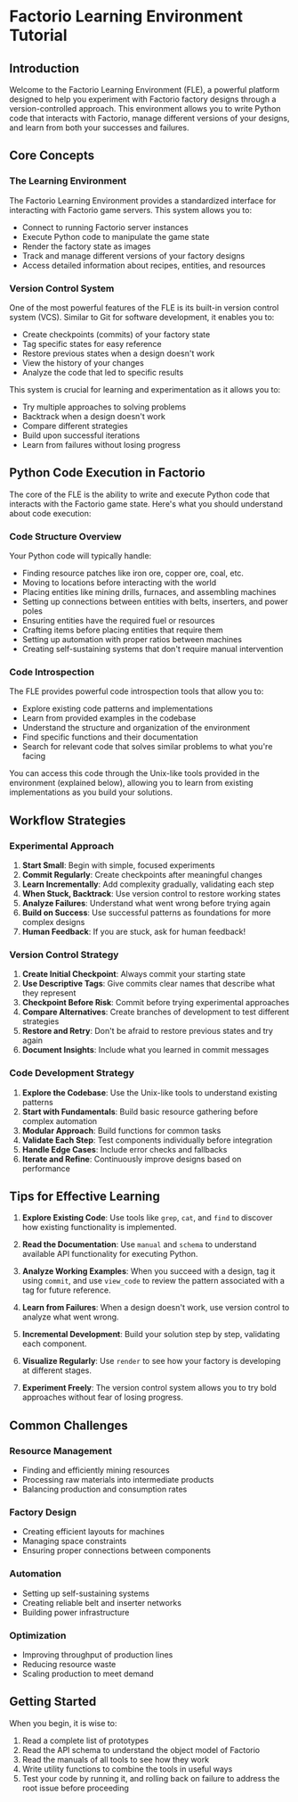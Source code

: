 # Factorio Learning Environment Tutorial

## Introduction

Welcome to the Factorio Learning Environment (FLE), a powerful platform designed to help you experiment with Factorio factory designs through a version-controlled approach. This environment allows you to write Python code that interacts with Factorio, manage different versions of your designs, and learn from both your successes and failures.

## Core Concepts

### The Learning Environment

The Factorio Learning Environment provides a standardized interface for interacting with Factorio game servers. This system allows you to:

- Connect to running Factorio server instances
- Execute Python code to manipulate the game state
- Render the factory state as images
- Track and manage different versions of your factory designs
- Access detailed information about recipes, entities, and resources

### Version Control System

One of the most powerful features of the FLE is its built-in version control system (VCS). Similar to Git for software development, it enables you to:

- Create checkpoints (commits) of your factory state
- Tag specific states for easy reference
- Restore previous states when a design doesn't work
- View the history of your changes
- Analyze the code that led to specific results

This system is crucial for learning and experimentation as it allows you to:

- Try multiple approaches to solving problems
- Backtrack when a design doesn't work
- Compare different strategies
- Build upon successful iterations
- Learn from failures without losing progress

## Python Code Execution in Factorio

The core of the FLE is the ability to write and execute Python code that interacts with the Factorio game state. Here's what you should understand about code execution:

### Code Structure Overview

Your Python code will typically handle:

- Finding resource patches like iron ore, copper ore, coal, etc.
- Moving to locations before interacting with the world
- Placing entities like mining drills, furnaces, and assembling machines
- Setting up connections between entities with belts, inserters, and power poles
- Ensuring entities have the required fuel or resources
- Crafting items before placing entities that require them
- Setting up automation with proper ratios between machines
- Creating self-sustaining systems that don't require manual intervention

### Code Introspection

The FLE provides powerful code introspection tools that allow you to:

- Explore existing code patterns and implementations
- Learn from provided examples in the codebase
- Understand the structure and organization of the environment
- Find specific functions and their documentation
- Search for relevant code that solves similar problems to what you're facing

You can access this code through the Unix-like tools provided in the environment (explained below), allowing you to learn from existing implementations as you build your solutions.

## Workflow Strategies

### Experimental Approach

1. **Start Small**: Begin with simple, focused experiments
2. **Commit Regularly**: Create checkpoints after meaningful changes
3. **Learn Incrementally**: Add complexity gradually, validating each step
4. **When Stuck, Backtrack**: Use version control to restore working states
5. **Analyze Failures**: Understand what went wrong before trying again
6. **Build on Success**: Use successful patterns as foundations for more complex designs
7. **Human Feedback**: If you are stuck, ask for human feedback!

### Version Control Strategy

1. **Create Initial Checkpoint**: Always commit your starting state
2. **Use Descriptive Tags**: Give commits clear names that describe what they represent
3. **Checkpoint Before Risk**: Commit before trying experimental approaches
4. **Compare Alternatives**: Create branches of development to test different strategies
5. **Restore and Retry**: Don't be afraid to restore previous states and try again
6. **Document Insights**: Include what you learned in commit messages

### Code Development Strategy

1. **Explore the Codebase**: Use the Unix-like tools to understand existing patterns
2. **Start with Fundamentals**: Build basic resource gathering before complex automation
3. **Modular Approach**: Build functions for common tasks
4. **Validate Each Step**: Test components individually before integration
5. **Handle Edge Cases**: Include error checks and fallbacks
6. **Iterate and Refine**: Continuously improve designs based on performance

## Tips for Effective Learning

1. **Explore Existing Code**: Use tools like `grep`, `cat`, and `find` to discover how existing functionality is implemented.

2. **Read the Documentation**: Use `manual` and `schema` to understand available API functionality for executing Python.

3. **Analyze Working Examples**: When you succeed with a design, tag it using `commit`, and use `view_code` to review the pattern associated with a tag for future reference.

4. **Learn from Failures**: When a design doesn't work, use version control to analyze what went wrong.

5. **Incremental Development**: Build your solution step by step, validating each component.

6. **Visualize Regularly**: Use `render` to see how your factory is developing at different stages.

7. **Experiment Freely**: The version control system allows you to try bold approaches without fear of losing progress.

## Common Challenges

### Resource Management

- Finding and efficiently mining resources
- Processing raw materials into intermediate products
- Balancing production and consumption rates

### Factory Design

- Creating efficient layouts for machines
- Managing space constraints
- Ensuring proper connections between components

### Automation

- Setting up self-sustaining systems
- Creating reliable belt and inserter networks
- Building power infrastructure

### Optimization

- Improving throughput of production lines
- Reducing resource waste
- Scaling production to meet demand

## Getting Started

When you begin, it is wise to:

1. Read a complete list of prototypes
2. Read the API schema to understand the object model of Factorio
3. Read the manuals of all tools to see how they work
4. Write utility functions to combine the tools in useful ways
5. Test your code by running it, and rolling back on failure to address the root issue before proceeding
